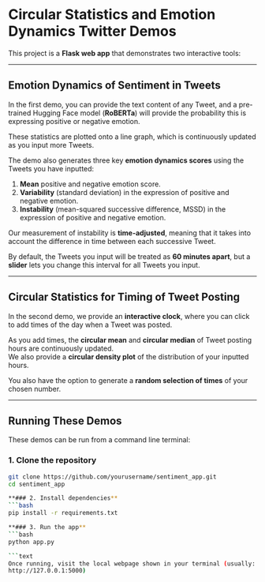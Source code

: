 # Circular Statistics and Emotion Dynamics Twitter Demos

This project is a **Flask web app** that demonstrates two interactive tools:

---

## Emotion Dynamics of Sentiment in Tweets

In the first demo, you can provide the text content of any Tweet, and a pre-trained Hugging Face model (**RoBERTa**) will provide the probability this is expressing positive or negative emotion.  

These statistics are plotted onto a line graph, which is continuously updated as you input more Tweets.  

The demo also generates three key **emotion dynamics scores** using the Tweets you have inputted:

1. **Mean** positive and negative emotion score.  
2. **Variability** (standard deviation) in the expression of positive and negative emotion.  
3. **Instability** (mean-squared successive difference, MSSD) in the expression of positive and negative emotion.  

Our measurement of instability is **time-adjusted**, meaning that it takes into account the difference in time between each successive Tweet.  

By default, the Tweets you input will be treated as **60 minutes apart**, but a **slider** lets you change this interval for all Tweets you input.  

---

## Circular Statistics for Timing of Tweet Posting

In the second demo, we provide an **interactive clock**, where you can click to add times of the day when a Tweet was posted.  

As you add times, the **circular mean** and **circular median** of Tweet posting hours are continuously updated.  
We also provide a **circular density plot** of the distribution of your inputted hours.  

You also have the option to generate a **random selection of times** of your chosen number.  

---

## Running These Demos

These demos can be run from a command line terminal:

### 1. Clone the repository
```bash
git clone https://github.com/yourusername/sentiment_app.git
cd sentiment_app

**### 2. Install dependencies**
```bash
pip install -r requirements.txt

**### 3. Run the app**
```bash
python app.py

```text
Once running, visit the local webpage shown in your terminal (usually:
http://127.0.0.1:5000)

